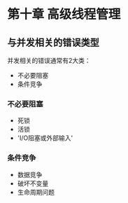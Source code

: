 # 第十章 高级线程管理

## 与并发相关的错误类型

并发相关的错误通常有2大类：

- 不必要阻塞
- 条件竞争

### 不必要阻塞

- 死锁
- 活锁
- 'I/O阻塞或外部输入'

### 条件竞争

- 数据竞争
- 破坏不变量
- 生命周期问题
